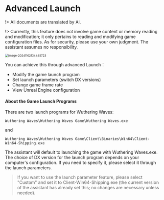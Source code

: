 # Advanced Launch

!> All documents are translated by AI.

!> Currently, this feature does not involve game content or memory reading and modification; it only pertains to reading and modifying game configuration files. As for security, please use your own judgment. The assistant assumes no responsibility.

<img src="./assets/image-20241102134445723.png" alt="image-20241102134445723" style="zoom:67%;" />

You can achieve this through advanced Launch：

* Modify the game launch program
* Set launch parameters (switch DX versions)
* Change game frame rate
* View Unreal Engine configuration

#### About the Game Launch Programs

There are two launch programs for Wuthering Waves:

```
Wuthering Waves\Wuthering Waves Game\Wuthering Waves.exe
```

and

```
Wuthering Waves\Wuthering Waves Game\Client\Binaries\Win64\Client-Win64-Shipping.exe
```

The assistant will default to launching the game with Wuthering Waves.exe. The choice of DX version for the launch program depends on your computer's configuration. If you need to specify it, please select it through the launch parameters.

> If you want to use the launch parameter feature, please select "Custom" and set it to Client-Win64-Shipping.exe (the current version of the assistant has already set this; no changes are necessary unless needed).

